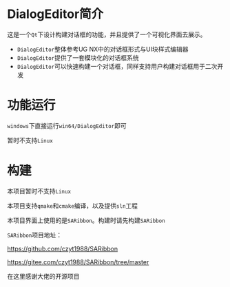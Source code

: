 # DialogEditor简介

这是一个`Qt`下设计构建对话框的功能，并且提供了一个可视化界面去展示。

- `DialogEditor`整体参考UG NX中的对话框形式与UI块样式编辑器
- `DialogEditor`提供了一套模块化的对话框系统
- `DialogEditor`可以快速构建一个对话框，同样支持用户构建对话框用于二次开发

# 功能运行

`windows`下直接运行`win64/DialogEditor`即可

暂时不支持`Linux`

# 构建

本项目暂时不支持`Linux`

本项目支持`qmake`和`cmake`编译，以及提供`sln`工程

本项目界面上使用的是`SARibbon`。构建时请先构建`SARibbon`

`SARibbon`项目地址：

https://github.com/czyt1988/SARibbon

https://gitee.com/czyt1988/SARibbon/tree/master

在这里感谢大佬的开源项目
